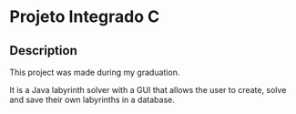 # Projeto Integrado C

## Description

This project was made during my graduation.

It is a Java labyrinth solver with a GUI that allows the user to create, solve and save their own labyrinths in a database.
